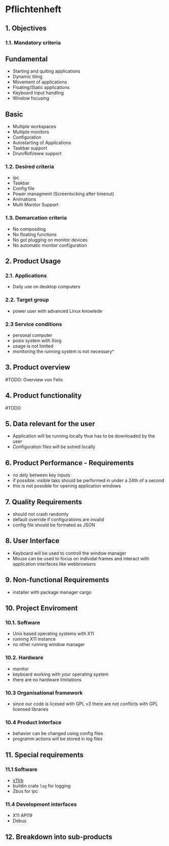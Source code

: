 # Pflichtenheft

## 1. Objectives

### 1.1. Mandatory criteria

## Fundamental

- Starting and quiting applications
- Dynamic tiling
- Movement of applications
- Floating/Static applications
- Keyboard input handling
- Window focusing

## Basic

- Multiple workspaces
- Multiple monitors
- Configuration
- Autostarting of Applications
- Taskbar support
- Drun/Rofi/eww support

### 1.2. Desired criteria

- ipc
- Taskbar
- Config file
- Power managment (Screenlocking after timeout)
- Animations
- Multi Monitor Support

### 1.3. Demarcation criteria

- No compositing
- No floating functions
- No got plugging on monitor devices
- No automatic monitor configuration

## 2. Product Usage

### 2.1. Applications

- Daily use on desktop computers

### 2.2. Target group

- power user with advanced Linux knowlede

### 2.3 Service conditions

- personal computer
- posix system with Xorg
- usage is not limited
- monitoring the running system is not necessary^

## 3. Product overview

#TODO: Overview von Felix

## 4. Product functionality

#TODO

## 5. Data relevant for the user

- Application will be running locally thus has to be downloaded by the user
- Configuration files will be sotred locally

## 6. Product Performance - Requirements

- no dely between key inputs
- if possible: visible taks should be performed in under a 24th of a second
- this is not possible for opening application windows

## 7. Quality Requirements

- should not crash randomly
- default override if configurations are invalid
- config file should be formated as JSON

## 8. User Interface

- Keyboard will be used to controll the window manager
- Mouse can be used to focus on individal frames and interact with application interfaces like webbrowsers

## 9. Non-functional Requirements

- installer with package manager cargo

## 10. Project Enviroment

### 10.1. Software

- Unix based operating systems with X11
- running X11 instance
- no other running window manager

### 10.2. Hardware

- monitor
- keyboard working with your operating system
- there are no hardware limitations

### 10.3 Organisational framework

- since our code is licesed with GPL v3 there are not conflicts with GPL licensed libraries

### 10.4 Product Interface

- behavior can be changed using config files
- programm actions will be stored in log files

## 11. Special requirements

### 11.1 Software

- [x11rb](https://github.com/psychon/x11rb)
- buildin crate `log` for logging
- Zbus for ipc

### 11.4 Development interfaces

- X11 API19
- Debus

## 12. Breakdown into sub-products
